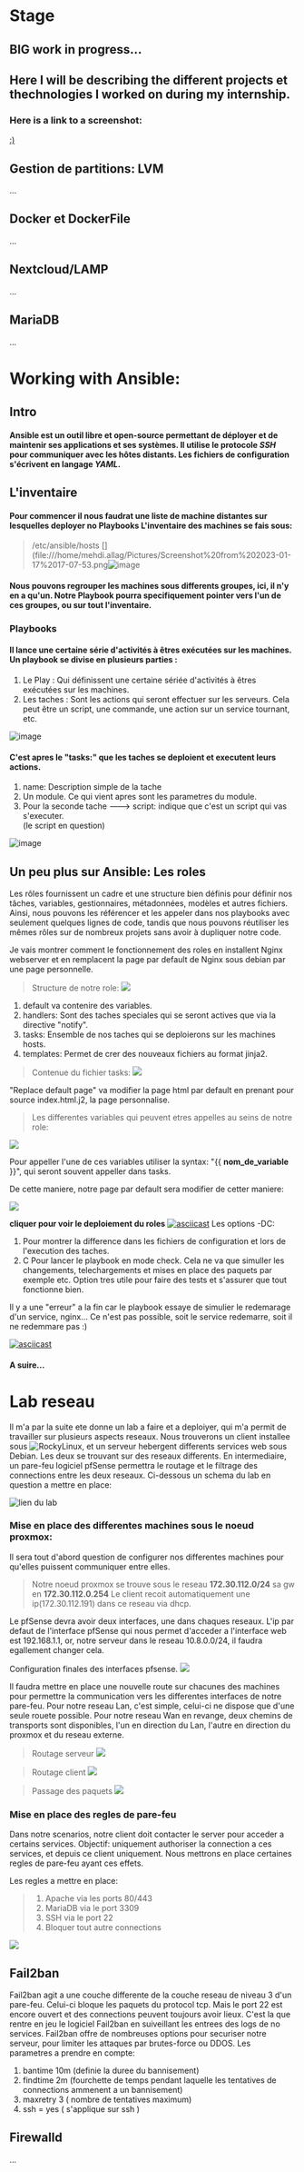 # Stage
## BIG work in progress...
## Here I will be describing the different projects et thechnologies I worked on during my internship.

### Here is a link to a screenshot:
[:)](https://imgur.com/gallery/zPFhSqy)


## Gestion de partitions: LVM
...

## Docker et DockerFile
...

## Nextcloud/LAMP
...

## MariaDB
...

# Working with Ansible: 

## Intro

#### Ansible est un outil libre et open-source permettant de déployer et de maintenir ses applications et ses systèmes. Il utilise le protocole _SSH_ pour communiquer avec les hôtes distants. Les fichiers de configuration s'écrivent en langage *YAML*.

## L'inventaire
#### Pour commencer il nous faudrat une liste de machine distantes sur lesquelles deployer no Playbooks L'inventaire des machines se fais sous: 
> /etc/ansible/hosts
[](file:///home/mehdi.allag/Pictures/Screenshot%20from%202023-01-17%2017-07-53.png![image](https://user-images.githubusercontent.com/78588391/212951194-754ee83f-83e6-4772-b88e-f1038b4817bb.png)
#### Nous pouvons regrouper les machines sous differents groupes, ici, il n'y en a qu'un. Notre Playbook pourra specifiquement pointer vers l'un de ces groupes, ou sur tout l'inventaire.  

### Playbooks
#### Il lance une certaine série d'activités à êtres exécutées sur les machines. Un playbook se divise en plusieurs parties :
1. Le Play : Qui définissent une certaine sériée d'activités à êtres exécutées sur les machines. 
2. Les taches : Sont les actions qui seront effectuer sur les serveurs. Cela peut être un script, une commande, une action sur un service tournant, etc. 

![image](https://user-images.githubusercontent.com/78588391/212954775-68950203-497d-437b-9d17-4587a7b812ba.png)

#### C'est apres le "tasks:" que les taches se deploient et executent leurs actions. 
1. name: Description simple de la tache
2. Un module. Ce qui vient apres sont les parametres du module. 
3. Pour la seconde tache ---> script: indique que c'est un script qui vas s'executer.  
(le script en question) 

![image](https://user-images.githubusercontent.com/78588391/212956562-8c69600d-78d2-41a7-9aaf-b818a09d6010.png)

## Un peu plus sur Ansible: Les roles

Les rôles fournissent un cadre et une structure bien définis pour définir nos tâches, variables, gestionnaires, métadonnées, modèles et autres fichiers. Ainsi, nous pouvons les référencer et les appeler dans nos playbooks avec seulement quelques lignes de code, tandis que nous pouvons réutiliser les mêmes rôles sur de nombreux projets sans avoir à dupliquer notre code.

Je vais montrer comment le fonctionnement des roles en installent Nginx webserver et en remplacent la page par default de Nginx sous debian par une page personnelle.
> Structure de notre role:
![](https://github.com/JuiceMcgoose/assets/blob/main/Screenshot%20from%202023-02-06%2009-40-19.png)

1. default va contenire des variables.
2. handlers: Sont des taches speciales qui se seront actives que via la directive "notify".
3. tasks: Ensemble de nos taches qui se deploierons sur les machines hosts.
4. templates: Permet de crer des nouveaux fichiers au format jinja2.

> Contenue du fichier tasks: 
  ![](https://github.com/JuiceMcgoose/assets/blob/main/Screenshot%20from%202023-02-06%2009-49-01.png)
  
  "Replace default page" va modifier la page html par default en prenant pour source index.html.j2, la page personnalise.
 
 > Les differentes variables qui peuvent etres appelles au seins de notre role:
 
![](https://github.com/JuiceMcgoose/assets/blob/main/Screenshot%20from%202023-02-06%2010-07-08.png)

Pour appeller l'une de ces variables utiliser la syntax: "{{ **nom_de_variable** }}", qui seront souvent appeller dans tasks.

De cette maniere, notre page par default sera modifier de cetter maniere: 

![](https://github.com/JuiceMcgoose/assets/blob/main/Screenshot%20from%202023-02-06%2010-06-51.png)

**__cliquer pour voir le deploiement du roles__**
[![asciicast](https://github.com/JuiceMcgoose/assets/blob/main/Screenshot%20from%202023-02-06%2010-58-16.png)](https://asciinema.org/a/SgPUVITOapHD1PwHm0kFlAqMP)
Les options -DC: 
1. Pour montrer la difference dans les fichiers de configuration et lors de l'execution des taches.
2. C Pour lancer le playbook en mode check. Cela ne va que simuller les changements, telechargements et mises en place des paquets par exemple etc. Option tres utile pour faire des tests et s'assurer que tout fonctionne bien. 

Il y a une "erreur" a la fin car le playbook essaye de simulier le redemarage d'un service, nginx... Ce n'est pas possible, soit le service redemarre, soit il ne redemmare pas :)

[![asciicast](https://github.com/JuiceMcgoose/assets/blob/main/Screenshot%20from%202023-02-06%2011-10-32.png)](https://asciinema.org/a/3sdVrff6tMoYslks06SHuqmO5)

#### A suire...

# Lab reseau
Il m'a par la suite ete donne un lab a faire et a deploiyer, qui m'a permit de travailler sur plusieurs aspects reseaux.
Nous trouverons un client installee sous ![RockyLinux](https://rockylinux.org/), et un serveur hebergent differents services web sous Debian. Les deux se trouvant sur des reseaux differents. En intermediaire, un pare-feu logiciel pfSense permettra le routage et le filtrage des connections entre les deux reseaux.
Ci-dessous un schema du lab en question a mettre en place:

![lien du lab](https://github.com/JuiceMcgoose/assets/blob/main/lab_reseau_mehdi.drawio.png) 

### Mise en place des differentes machines sous le noeud proxmox:
Il sera tout d'abord question de configurer nos differentes machines pour qu'elles puissent communiquer entre elles.
> Notre noeud proxmox se trouve sous le reseau **172.30.112.0/24** sa gw en **172.30.112.0.254**
Le client recoit automatiquement une ip(172.30.112.191) dans ce reseau via dhcp.

Le pfSense devra avoir deux interfaces, une dans chaques reseaux. L'ip par defaut de l'interface pfSense qui nous permet d'acceder a l'interface web est 192.168.1.1, or, notre serveur dans le reseau 10.8.0.0/24, il faudra egallement changer cela.

Configuration finales des interfaces pfsense.
![](https://github.com/JuiceMcgoose/assets/blob/main/Screenshot%20from%202023-01-31%2011-43-40.png)

Il faudra mettre en place une nouvelle route sur chacunes des machines pour permettre la communication vers les differentes interfaces de notre pare-feu.
Pour notre reseau Lan, c'est simple, celui-ci ne dispose que d'une seule rouete possible. Pour notre reseau Wan en revange, deux chemins de transports sont disponibles, l'un en direction du Lan, l'autre en direction du proxmox et du reseau externe. 

> Routage serveur
![](https://github.com/JuiceMcgoose/assets/blob/main/Screenshot%20from%202023-01-31%2014-15-19.png)

> Routage client
![](https://github.com/JuiceMcgoose/assets/blob/main/Screenshot%20from%202023-01-31%2014-14-22.png)

> Passage des paquets
![](https://github.com/JuiceMcgoose/assets/blob/main/Screenshot%20from%202023-01-31%2017-43-57.png)

### Mise en place des regles de pare-feu

Dans notre scenarios, notre client doit contacter le server pour acceder a certains services. Objectif: uniquement authoriser la connection a ces services, et depuis ce client uniquement. Nous mettrons en place certaines regles de pare-feu ayant ces effets. 

Les regles a mettre en place: 

> 1. Apache via les ports 80/443
> 2. MariaDB via le port 3309
> 3. SSH via le port 22 
> 4. Bloquer tout autre connections 


![](https://github.com/JuiceMcgoose/assets/blob/main/Screenshot%20from%202023-01-31%2017-04-24.png)

## Fail2ban

Fail2ban agit a une couche differente de la couche reseau de niveau 3 d'un pare-feu. Celui-ci bloque les paquets du protocol tcp. Mais le port 22 est encore ouvert et des connections peuvent toujours avoir lieux. C'est la que rentre en jeu le logiciel Fail2ban en suiveillant les entrees des logs de no services. Fail2ban offre de nombreuses options pour securiser notre serveur, pour limiter les attaques par brutes-force ou DDOS.
Les parametres a prendre en compte:
1. bantime 10m (definie la duree du bannisement)
2. findtime 2m (fourchette de temps pendant laquelle les tentatives de connections ammenent a un bannisement)
3. maxretry 3 ( nombre de tentatives maximum)
4. ssh = yes ( s'applique sur ssh )


## Firewalld
...







